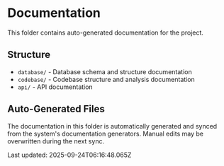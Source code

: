 # Documentation

This folder contains auto-generated documentation for the project.

## Structure

- `database/` - Database schema and structure documentation
- `codebase/` - Codebase structure and analysis documentation
- `api/` - API documentation

## Auto-Generated Files

The documentation in this folder is automatically generated and synced from the system's documentation generators. Manual edits may be overwritten during the next sync.

Last updated: 2025-09-24T06:16:48.065Z
